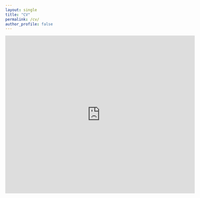 ```yaml
---
layout: single
title: "CV"
permalink: /cv/
author_profile: false
---
```

<body>

<iframe
    src="https://docs.google.com/gview?url=https://gcheng-nus.github.io/CV/CV_Guang.pdf&embedded=true"
    style="width:600px; height:500px;"
    frameborder="0"
></iframe>

</body>